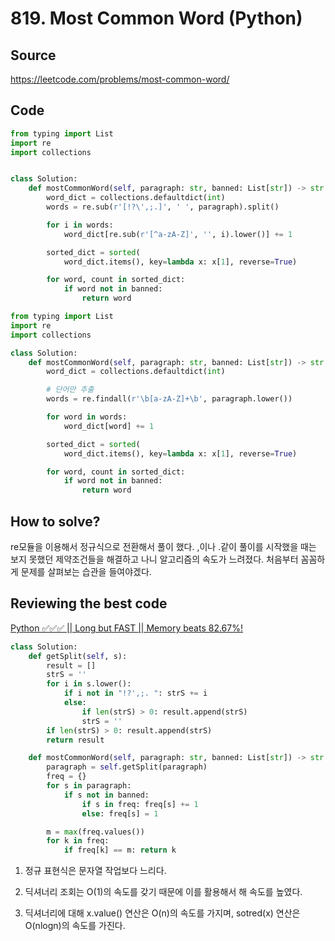 # 819. Most Common Word (Python)

## Source

https://leetcode.com/problems/most-common-word/

## Code

```python
from typing import List
import re
import collections


class Solution:
    def mostCommonWord(self, paragraph: str, banned: List[str]) -> str:
        word_dict = collections.defaultdict(int)
        words = re.sub(r'[!?\',;.]', ' ', paragraph).split()

        for i in words:
            word_dict[re.sub(r'[^a-zA-Z]', '', i).lower()] += 1

        sorted_dict = sorted(
            word_dict.items(), key=lambda x: x[1], reverse=True)

        for word, count in sorted_dict:
            if word not in banned:
                return word
```

```python
from typing import List
import re
import collections

class Solution:
    def mostCommonWord(self, paragraph: str, banned: List[str]) -> str:
        word_dict = collections.defaultdict(int)

        # 단어만 추출
        words = re.findall(r'\b[a-zA-Z]+\b', paragraph.lower())

        for word in words:
            word_dict[word] += 1

        sorted_dict = sorted(
            word_dict.items(), key=lambda x: x[1], reverse=True)

        for word, count in sorted_dict:
            if word not in banned:
                return word

```

## How to solve?

re모듈을 이용해서 정규식으로 전환해서 풀이 했다. ,이나 .같이 풀이를 시작했을 때는 보지 못했던 제약조건들을 해결하고 나니 알고리즘의 속도가 느려졌다. 처음부터 꼼꼼하게 문제를 살펴보는 습관을 들여야겠다.

## Reviewing the best code

[Python ✅✅✅ || Long but FAST || Memory beats 82.67%!](https://leetcode.com/problems/most-common-word/solutions/2830994/python-long-but-fast-memory-beats-82-67/)

```python
class Solution:
    def getSplit(self, s):
        result = []
        strS = ''
        for i in s.lower():
            if i not in "!?',;. ": strS += i
            else:
                if len(strS) > 0: result.append(strS)
                strS = ''
        if len(strS) > 0: result.append(strS)
        return result

    def mostCommonWord(self, paragraph: str, banned: List[str]) -> str:
        paragraph = self.getSplit(paragraph)
        freq = {}
        for s in paragraph:
            if s not in banned:
                if s in freq: freq[s] += 1
                else: freq[s] = 1

        m = max(freq.values())
        for k in freq:
            if freq[k] == m: return k
```

1. 정규 표현식은 문자열 작업보다 느리다.

2. 딕셔너리 조회는 O(1)의 속도를 갖기 때문에 이를 활용해서 해 속도를 높였다.

3. 딕셔너리에 대해 x.value() 연산은 O(n)의 속도를 가지며, sotred(x) 연산은 O(nlogn)의 속도를 가진다.
